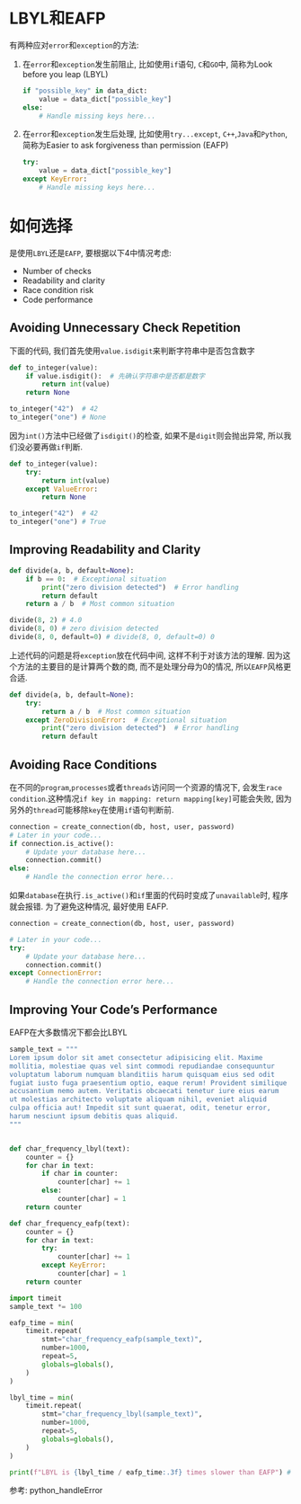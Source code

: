 
# LBYL和EAFP

有两种应对`error`和`exception`的方法:
1. 在`error`和`exception`发生前阻止, 比如使用`if`语句, `C`和`GO`中, 简称为Look before you leap (LBYL)

    ```python
    if "possible_key" in data_dict:
        value = data_dict["possible_key"]
    else:
        # Handle missing keys here...
    ```


2. 在`error`和`exception`发生后处理, 比如使用`try...except`, `C++`,`Java`和`Python`, 简称为Easier to ask forgiveness than permission (EAFP)

    ```python
    try:
        value = data_dict["possible_key"]
    except KeyError:
        # Handle missing keys here...
    ```

# 如何选择
是使用`LBYL`还是`EAFP`, 要根据以下4中情况考虑:

- Number of checks
- Readability and clarity
- Race condition risk
- Code performance

## Avoiding Unnecessary Check Repetition

下面的代码, 我们首先使用`value.isdigit`来判断字符串中是否包含数字
```python
def to_integer(value):
    if value.isdigit():  # 先确认字符串中是否都是数字
        return int(value)
    return None

to_integer("42")  # 42
to_integer("one") # None
```

因为`int()`方法中已经做了`isdigit()`的检查, 如果不是`digit`则会抛出异常, 所以我们没必要再做`if`判断.
```python
def to_integer(value):
    try:
        return int(value)
    except ValueError:
        return None

to_integer("42")  # 42
to_integer("one") # True
```


## Improving Readability and Clarity


```python
def divide(a, b, default=None):
    if b == 0:  # Exceptional situation
        print("zero division detected")  # Error handling
        return default
    return a / b  # Most common situation

divide(8, 2) # 4.0
divide(8, 0) # zero division detected
divide(8, 0, default=0) # divide(8, 0, default=0) 0
```

上述代码的问题是将`exception`放在代码中间, 这样不利于对该方法的理解. 因为这个方法的主要目的是计算两个数的商, 而不是处理分母为0的情况, 所以`EAFP`风格更合适.
```python
def divide(a, b, default=None):
    try:
        return a / b  # Most common situation
    except ZeroDivisionError:  # Exceptional situation
        print("zero division detected")  # Error handling
        return default
```

## Avoiding Race Conditions
在不同的`program`,`processes`或者`threads`访问同一个资源的情况下, 会发生`race condition`.这种情况`if key in mapping: return mapping[key]`可能会失败, 因为另外的`thread`可能移除`key`在使用`if`语句判断前.

```python
connection = create_connection(db, host, user, password)
# Later in your code...
if connection.is_active():
    # Update your database here...
    connection.commit()
else:
    # Handle the connection error here...
```
如果`database`在执行`.is_active()`和`if`里面的代码时变成了`unavailable`时, 程序就会报错. 为了避免这种情况, 最好使用 EAFP.
```python
connection = create_connection(db, host, user, password)

# Later in your code...
try:
    # Update your database here...
    connection.commit()
except ConnectionError:
    # Handle the connection error here...
```


## Improving Your Code’s Performance
EAFP在大多数情况下都会比LBYL

```python
sample_text = """
Lorem ipsum dolor sit amet consectetur adipisicing elit. Maxime
mollitia, molestiae quas vel sint commodi repudiandae consequuntur
voluptatum laborum numquam blanditiis harum quisquam eius sed odit
fugiat iusto fuga praesentium optio, eaque rerum! Provident similique
accusantium nemo autem. Veritatis obcaecati tenetur iure eius earum
ut molestias architecto voluptate aliquam nihil, eveniet aliquid
culpa officia aut! Impedit sit sunt quaerat, odit, tenetur error,
harum nesciunt ipsum debitis quas aliquid.
"""


def char_frequency_lbyl(text):
    counter = {}
    for char in text:
        if char in counter:
            counter[char] += 1
        else:
            counter[char] = 1
    return counter

def char_frequency_eafp(text):
    counter = {}
    for char in text:
        try:
            counter[char] += 1
        except KeyError:
            counter[char] = 1
    return counter

import timeit
sample_text *= 100

eafp_time = min(
    timeit.repeat(
        stmt="char_frequency_eafp(sample_text)",
        number=1000,
        repeat=5,
        globals=globals(),
    )
)

lbyl_time = min(
    timeit.repeat(
        stmt="char_frequency_lbyl(sample_text)",
        number=1000,
        repeat=5,
        globals=globals(),
    )
)

print(f"LBYL is {lbyl_time / eafp_time:.3f} times slower than EAFP") # LBYL is 1.211 times slower than EAFP
```



参考:
python_handleError
